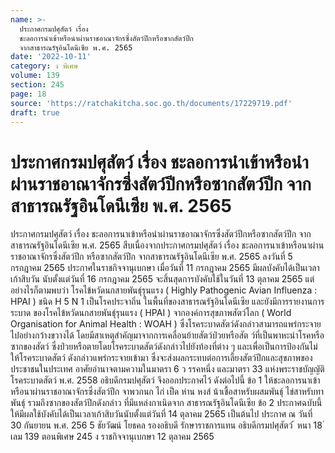 ```yaml
---
name: >-
  ประกาศกรมปศุสัตว์ เรื่อง
  ชะลอการนำเข้าหรือนำผ่านราชอาณาจักรซึ่งสัตว์ปีกหรือซากสัตว์ปีก
  จากสาธารณรัฐอินโดนีเซีย พ.ศ. 2565
date: '2022-10-11'
category: ง พิเศษ
volume: 139
section: 245
page: 18
source: 'https://ratchakitcha.soc.go.th/documents/17229719.pdf'
draft: true
---
```


# ประกาศกรมปศุสัตว์ เรื่อง ชะลอการนำเข้าหรือนำผ่านราชอาณาจักรซึ่งสัตว์ปีกหรือซากสัตว์ปีก จากสาธารณรัฐอินโดนีเซีย พ.ศ. 2565

ประกาศกรมปศุสัตว์ เรื่อง ชะลอการนาเข้าหรือนำผ่านราชอาณาจักรซึ่งสัตว์ปีกหรือซากสัตว์ปีก จากสาธารณรัฐอินโดนีเซีย พ.ศ. 2565 สืบเนื่องจากประกาศกรมปศุสัตว์ เรื่อง ชะลอการนาเข้าหรือนาผ่านราชอาณาจักรซึ่งสัตว์ปีก หรือซากสัตว์ปีก จากสาธารณรัฐอินโดนีเซีย พ.ศ. 2565 ลงวันที่ 5 กรกฎาคม 2565 ประกาศในราชกิจจานุเบกษา เมื่อวันที่ 11 กรกฎาคม 2565 มีผลบังคับได้เป็นเวลาเก้าสิบวัน นับตั้งแต่วันที่ 16 กรกฎาคม 2565 จะสิ้นสุดการบังคับใช้ในวันที่ 13 ตุลาคม 2565 แต่อย่างไรก็ตามพบว่า โรคไข้หวัดนกสายพันธุ์รุนแรง ( Highly Pathogenic Avian Influenza : HPAI ) ชนิด H 5 N 1 เป็นโรคประจาถิ่น ในพื้นที่ของสาธารณรัฐอินโดนีเซีย และยังมีการรายงานการระบาด ของโรคไข้หวัดนกสายพันธุ์รุนแรง ( HPAI ) จากองค์การสุขภาพสัตว์โลก ( World Organisation for Animal Health : WOAH ) ซึ่งโรคระบาดสัตว์ดังกล่าวสามารถแพร่กระจายไปอย่างกว้างขวางได้ โดยมีสาเหตุสำคัญมาจากการเคลื่อนย้ายสัตว์ป่วยหรือสัต ว์ที่เป็นพาหะนำโรคหรือซากของสัตว์ ซึ่งป่วยหรือตายโดยโรคระบาดสัตว์ดังกล่าวไปยังท้องที่ต่าง ๆ และเพื่อเป็นการป้องกันไม่ให้โรคระบาดสัตว์ ดังกล่าวแพร่กระจายเข้ามา ซึ่งจะส่งผลกระทบต่อการเลี้ยงสัตว์ปีกและสุขภาพของประชาชนในประเทศ อาศัยอำนาจตามความในมาตรา 6 ว รรคหนึ่ง และมาตรา 33 แห่งพระราชบัญญัติ โรคระบาดสัตว์ พ.ศ. 2558 อธิบดีกรมปศุสัตว์ จึงออกประกาศไว้ ดังต่อไปนี้ ข้อ 1 ให้ชะลอการนาเข้าหรือนาผ่านราชอาณาจักรซึ่งสัตว์ปีก จาพวกนก ไก่ เป็ด ห่าน หงส์ น้าเชื้อสาหรับผสมพันธุ์ ไข่สาหรับทาพันธุ์ รวมถึงซากของสัตว์ปีกดังกล่าว ที่มีแหล่งกาเนิดจาก สาธารณรัฐอินโดนีเซีย ข้อ 2 ประกาศฉบับนี้ให้มีผลใช้บังคับได้เป็นเวลาเก้าสิบวันนับตั้งแต่วันที่ 14 ตุลาคม 2565 เป็นต้นไป ประกาศ ณ วันที่ 30 กันยายน พ.ศ. 256 5 ชัยวัฒน์ โยธคล รองอธิบดี รักษาราชการแทน อธิบดีกรมปศุสัตว์ ้ หนา 18 ่ เลม 139 ตอนพิเศษ 245 ง ราชกิจจานุเบกษา 12 ตุลาคม 2565
